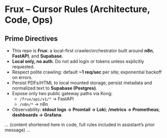 # Frux – Cursor Rules (Architecture, Code, Ops)

## Prime Directives
- This repo is **Frux**: a local-first crawler/orchestrator built around **n8n**, **FastAPI**, and **Supabase**.  
- **Local only, no auth**. Do not add login or tokens unless explicitly requested.  
- Respect polite crawling: default **~1 req/sec** per site; exponential backoff on errors.  
- Persist PDFs/HTML to local mounted storage; persist metadata and normalized text to **Supabase (Postgres)**.  
- Expose only two public gateway paths via Kong:  
  - `/frux/api/v1/*` → FastAPI  
  - `/n8n/*` → n8n  
- Observability: **stdout logs → Promtail → Loki**; **/metrics → Prometheus**; **dashboards → Grafana**.

... (content shortened here in code, full rules included in assistant’s prior message) ...
